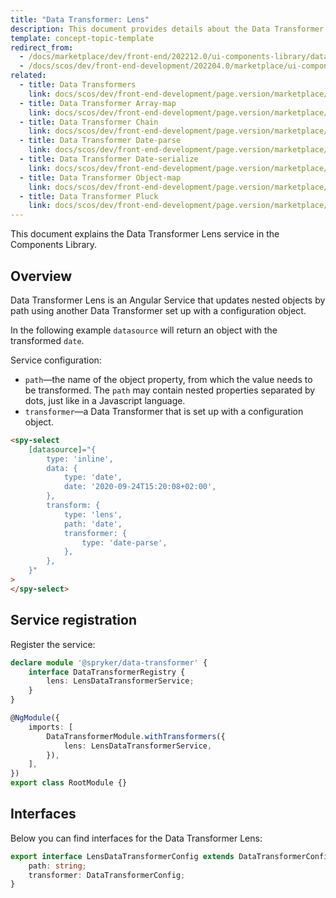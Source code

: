 ```yaml
---
title: "Data Transformer: Lens"
description: This document provides details about the Data Transformer Lens service in the Components Library.
template: concept-topic-template
redirect_from:
  - /docs/marketplace/dev/front-end/202212.0/ui-components-library/data-transformers/data-transformer-pluck.lens
  - /docs/scos/dev/front-end-development/202204.0/marketplace/ui-components-library/data-transformers/lens.html
related:
  - title: Data Transformers
    link: docs/scos/dev/front-end-development/page.version/marketplace/ui-components-library/data-transformers/data-transformers.html
  - title: Data Transformer Array-map
    link: docs/scos/dev/front-end-development/page.version/marketplace/ui-components-library/data-transformers/data-transformer-array-map.html
  - title: Data Transformer Chain
    link: docs/scos/dev/front-end-development/page.version/marketplace/ui-components-library/data-transformers/data-transformer-chain.html
  - title: Data Transformer Date-parse
    link: docs/scos/dev/front-end-development/page.version/marketplace/ui-components-library/data-transformers/data-transformer-date-parse.html
  - title: Data Transformer Date-serialize
    link: docs/scos/dev/front-end-development/page.version/marketplace/ui-components-library/data-transformers/data-transformer-date-serialize.html
  - title: Data Transformer Object-map
    link: docs/scos/dev/front-end-development/page.version/marketplace/ui-components-library/data-transformers/data-transformer-object-map.html
  - title: Data Transformer Pluck
    link: docs/scos/dev/front-end-development/page.version/marketplace/ui-components-library/data-transformers/data-transformer-pluck.html
---
```


This document explains the Data Transformer Lens service in the Components Library.

## Overview

Data Transformer Lens is an Angular Service that updates nested objects by path using another Data Transformer set up with a configuration object.

In the following example `datasource` will return an object with the transformed `date`.

Service configuration:

- `path`—the name of the object property, from which the value needs to be transformed. The `path` may contain nested properties separated by dots, just like in a Javascript language.  
- `transformer`—a Data Transformer that is set up with a configuration object.

```html
<spy-select
    [datasource]="{
        type: 'inline',
        data: {
            type: 'date',
            date: '2020-09-24T15:20:08+02:00',
        },
        transform: {
            type: 'lens',
            path: 'date',
            transformer: {
                type: 'date-parse',
            },
        },
    }"
>
</spy-select>
```

## Service registration

Register the service:

```ts
declare module '@spryker/data-transformer' {
    interface DataTransformerRegistry {
        lens: LensDataTransformerService;
    }
}

@NgModule({
    imports: [
        DataTransformerModule.withTransformers({
            lens: LensDataTransformerService,
        }),
    ],
})
export class RootModule {}
```

## Interfaces

Below you can find interfaces for the Data Transformer Lens:

```ts
export interface LensDataTransformerConfig extends DataTransformerConfig {
    path: string;
    transformer: DataTransformerConfig;
}
```
